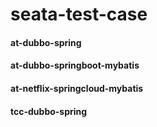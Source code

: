 # seata-test-case

#### at-dubbo-spring

#### at-dubbo-springboot-mybatis

#### at-netflix-springcloud-mybatis

#### tcc-dubbo-spring


###
